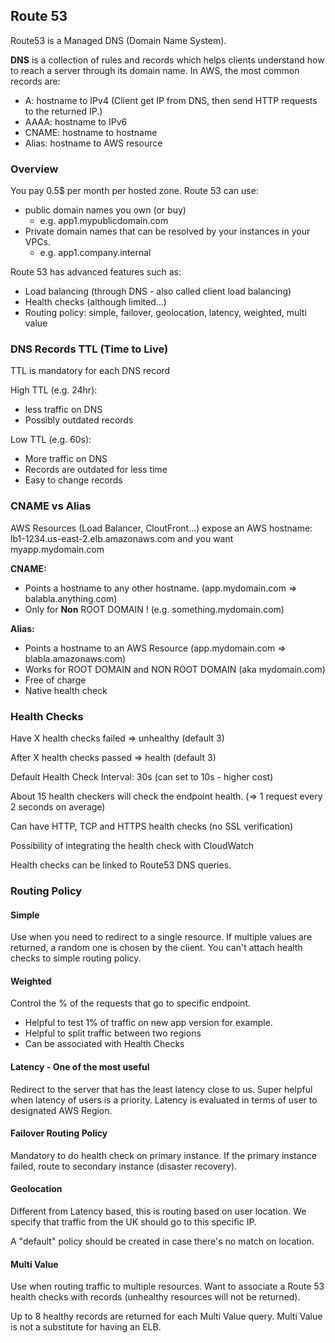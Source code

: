 ## Route 53

Route53 is a Managed DNS (Domain Name System).

**DNS** is a collection of rules and records which helps clients understand how to reach a server through its domain name. In AWS, the most common records are:

- A: hostname to IPv4 (Client get IP from DNS, then send HTTP requests to the returned IP.)
- AAAA: hostname to IPv6
- CNAME: hostname to hostname
- Alias: hostname to AWS resource

### Overview

You pay 0.5$ per month per hosted zone. Route 53 can use:

- public domain names you own (or buy)
  - e.g. app1.mypublicdomain.com
- Private domain names that can be resolved by  your instances in your VPCs.
  - e.g. app1.company.internal

Route 53 has advanced features such as:

- Load balancing (through DNS - also called client load balancing)
- Health checks (although limited...)
- Routing policy: simple, failover, geolocation, latency, weighted, multi value

### DNS Records TTL (Time to Live)

TTL is mandatory for each DNS record

High TTL (e.g. 24hr):

- less traffic on DNS
- Possibly outdated records

Low TTL (e.g. 60s):

- More traffic on DNS
- Records are outdated for less time
- Easy to change records

### CNAME vs Alias

AWS Resources (Load Balancer, CloutFront...) expose an AWS hostname: lb1-1234.us-east-2.elb.amazonaws.com and you want myapp.mydomain.com

**CNAME:**

- Points a hostname to any other hostname. (app.mydomain.com => balabla.anything.com)
- Only for **Non** ROOT DOMAIN ! (e.g. something.mydomain.com)

**Alias:**

- Points a hostname to an AWS Resource (app.mydomain.com => blabla.amazonaws.com)
- Works for ROOT DOMAIN and NON ROOT DOMAIN (aka mydomain.com)
- Free of charge
- Native health check

### Health Checks

Have X health checks failed => unhealthy (default 3)

After X health checks passed => health (default 3)

Default Health Check Interval: 30s (can set to 10s - higher cost)

About 15 health checkers will check the endpoint health. (=> 1 request every 2 seconds on average)

Can have HTTP, TCP and HTTPS health checks (no SSL verification)

Possibility of integrating the health check with CloudWatch

Health checks can be linked to Route53 DNS queries.

### Routing Policy

#### Simple

Use when you need to redirect to a single resource. If multiple values are returned, a random one is chosen by the client. You can't attach health checks to simple routing policy.

#### Weighted

Control the % of the requests that go to specific endpoint.

- Helpful to test 1% of traffic on new app version for example. 
- Helpful to split traffic between two regions
- Can be associated with Health Checks

#### Latency - One of the most useful

Redirect to the server that has the least latency close to us. Super helpful when latency of users is a priority.   Latency is evaluated in terms of user to designated AWS Region.

#### Failover Routing Policy

Mandatory to do health check on primary instance. If the primary instance failed, route to secondary instance (disaster recovery).

#### Geolocation

Different from Latency based, this is routing based on user location. We specify that traffic from the UK should go to this specific IP.

A "default" policy should be created in case there's no match on location.

#### Multi Value

Use when routing traffic to multiple resources. Want to associate a Route 53 health checks with records (unhealthy resources will not be returned). 

Up to 8 healthy records are returned for each Multi Value query. Multi Value is not a substitute for having an ELB.